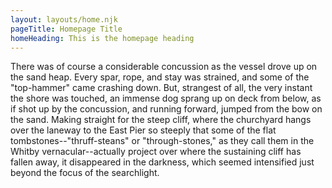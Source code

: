 ```yaml
---
layout: layouts/home.njk
pageTitle: Homepage Title
homeHeading: This is the homepage heading
---
```


There was of course a considerable concussion as the vessel drove up on the sand heap. Every spar, rope, and stay was strained, and some of the "top-hammer" came crashing down. But, strangest of all, the very instant the shore was touched, an immense dog sprang up on deck from below, as if shot up by the concussion, and running forward, jumped from the bow on the sand. Making straight for the steep cliff, where the churchyard hangs over the laneway to the East Pier so steeply that some of the flat tombstones--"thruff-steans" or "through-stones," as they call them in the Whitby vernacular--actually project over where the sustaining cliff has fallen away, it disappeared in the darkness, which seemed intensified just beyond the focus of the searchlight.
